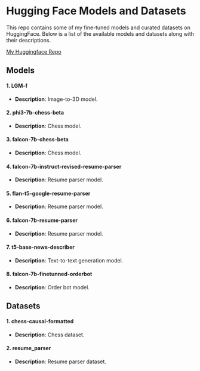 # Hugging Face Models and Datasets

This repo contains some of my fine-tuned models and curated datasets on HuggingFace. Below is a list of the available models and datasets along with their descriptions.

[My Huggingface Repo](https://huggingface.co/bhuvanmdev)

## Models

#### 1. LGM-f
- **Description**: Image-to-3D model.


#### 2. phi3-7b-chess-beta
- **Description**: Chess model.


#### 3. falcon-7b-chess-beta
- **Description**: Chess model.

  
#### 4. falcon-7b-instruct-revised-resume-parser
- **Description**: Resume parser model.


#### 5. flan-t5-google-resume-parser
- **Description**: Resume parser model.


#### 6. falcon-7b-resume-parser
- **Description**: Resume parser model.


#### 7. t5-base-news-describer
- **Description**: Text-to-text generation model.


#### 8. falcon-7b-finetunned-orderbot
- **Description**: Order bot model.


## Datasets

#### 1. chess-causal-formatted
- **Description**: Chess dataset.

#### 2. resume_parser
- **Description**: Resume parser dataset.
